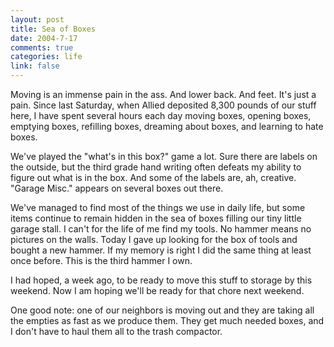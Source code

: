 ```yaml
--- 
layout: post
title: Sea of Boxes
date: 2004-7-17
comments: true
categories: life
link: false
---
```

Moving is an immense pain in the ass. And lower back. And feet. It's just a pain. Since last Saturday, when Allied deposited 8,300 pounds of our stuff here, I have spent several hours each day moving boxes, opening boxes, emptying boxes, refilling boxes, dreaming about boxes, and learning to hate boxes.

We've played the "what's in this box?" game a lot. Sure there are labels on the outside, but the third grade hand writing often defeats my ability to figure out what is in the box. And some of the labels are, ah, creative. "Garage Misc." appears on several boxes out there.

We've managed to find most of the things we use in daily life, but some items continue to remain hidden in the sea of boxes filling our tiny little garage stall. I can't for the life of me find my tools. No hammer means no pictures on the walls. Today I gave up looking for the box of tools and bought a new hammer. If my memory is right I did the same thing at least once before. This is the third hammer I own.

I had hoped, a week ago, to be ready to move this stuff to storage by this weekend. Now I am hoping we'll be ready for that chore next weekend.

One good note: one of our neighbors is moving out and they are taking all the empties as fast as we produce them. They get much needed boxes, and I don't have to haul them all to the trash compactor.
